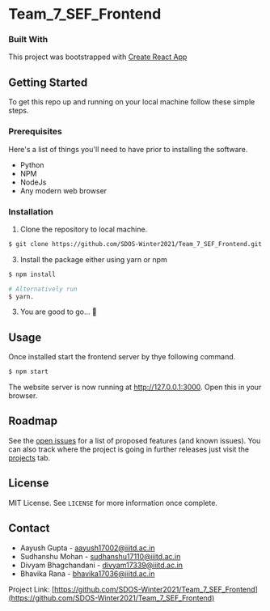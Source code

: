 # Team_7_SEF_Frontend

### Built With

This project was bootstrapped with [Create React App](https://github.com/facebook/create-react-app)

<!-- GETTING STARTED -->

## Getting Started

To get this repo up and running on your local machine follow these simple steps.

### Prerequisites

Here's a list of things you'll need to have prior to installing the software.

- Python
- NPM
- NodeJs
- Any modern web browser

### Installation

1. Clone the repository to local machine.

```sh
$ git clone https://github.com/SDOS-Winter2021/Team_7_SEF_Frontend.git
```

3. Install the package either using yarn or npm

```sh
$ npm install

# Alternatively run
$ yarn.
```

3. You are good to go... 🎉

<!-- USAGE EXAMPLES -->

## Usage

Once installed start the frontend server by thye following command.

```sh
$ npm start
```
The website server is now running at http://127.0.0.1:3000. Open this in your browser.

<!-- ROADMAP -->

## Roadmap

See the [open issues](https://github.com/SDOS-Winter2021/Team_7_SEF_Frontend/issues) for a list of proposed features (and known issues). You can also track where the project is going in further releases just visit the [projects](https://github.com/SDOS-Winter2021/Team_7_SEF_Frontend/projects) tab.


<!-- LICENSE -->

## License

MIT License. See `LICENSE` for more information once complete.

<!-- CONTACT -->

## Contact

- Aayush Gupta  - aayush17002@iiitd.ac.in
- Sudhanshu Mohan - sudhanshu17110@iiitd.ac.in
- Divyam Bhagchandani - divyam17339@iiitd.ac.in
- Bhavika Rana - bhavika17036@iiitd.ac.in

Project Link: [https://github.com/SDOS-Winter2021/Team_7_SEF_Frontend](https://github.com/SDOS-Winter2021/Team_7_SEF_Frontend)
